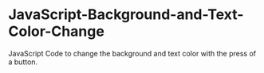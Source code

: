 # JavaScript-Background-and-Text-Color-Change
JavaScript Code to change the background and text color with the press of a button. 
